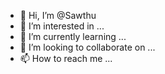- 👋 Hi, I’m @Sawthu
- 👀 I’m interested in ...
- 🌱 I’m currently learning ...
- 💞️ I’m looking to collaborate on ...
- 📫 How to reach me ...

<!---
Sawthu/Sawthu is a ✨ special ✨ repository because its `README.md` (this file) appears on your GitHub profile.
You can click the Preview link to take a look at your changes.
--->
